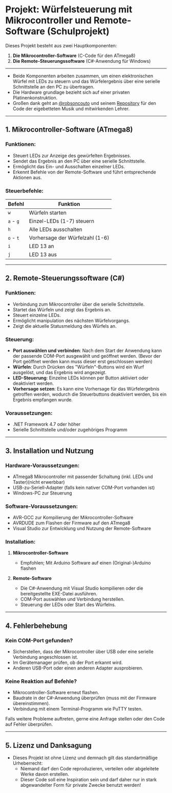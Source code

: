 # Projekt: Würfelsteuerung mit Mikrocontroller und Remote-Software (Schulprojekt)

Dieses Projekt besteht aus zwei Hauptkomponenten:
1. **Die Mikrocontroller-Software** (C-Code für den ATmega8)
2. **Die Remote-Steuerungssoftware** (C#-Anwendung für Windows)

---

- Beide Komponenten arbeiten zusammen, um einen elektronischen Würfel mit LEDs zu steuern und das Würfelergebnis über eine serielle Schnittstelle an den PC zu übertragen.
- Die Hardware grundlage bezieht sich auf einer privaten Platinenkonstruktion.
- Großen dank geht an [@robsoncouto](https://github.com/robsoncouto) und seinem [Repository](https://github.com/robsoncouto/arduino-songs) für den Code der eigebetteten Musik und mitwirkenden Lehrer.

---

## 1. Mikrocontroller-Software (ATmega8)

### Funktionen:
- Steuert LEDs zur Anzeige des gewürfelten Ergebnisses.
- Sendet das Ergebnis an den PC über eine serielle Schnittstelle.
- Ermöglicht das Ein- und Ausschalten einzelner LEDs.
- Erkennt Befehle von der Remote-Software und führt entsprechende Aktionen aus.

### Steuerbefehle:
| Befehl | Funktion |
|--------|---------|
| `w` | Würfeln starten |
| `a` - `g` | Einzel-LEDs (1-7) steuern |
| `h` | Alle LEDs ausschalten |
| `o` - `t` | Vorhersage der Würfelzahl (1-6) |
| `i` | LED 13 an |
| `j` | LED 13 aus |

---

## 2. Remote-Steuerungssoftware (C#)

### Funktionen:
- Verbindung zum Mikrocontroller über die serielle Schnittstelle.
- Startet das Würfeln und zeigt das Ergebnis an.
- Steuert einzelne LEDs.
- Ermöglicht manipulation des nächsten Würfelvorgangs.
- Zeigt die aktuelle Statusmeldung des Würfels an.

### Steuerung:
- **Port auswählen und verbinden**: Nach dem Start der Anwendung kann der passende COM-Port ausgewählt und geöffnet werden. (Bevor der Port geöffnet werden kann muss dieser erst geschlossen werden)
- **Würfeln**: Durch Drücken des "Würfeln"-Buttons wird ein Wurf ausgelöst, und das Ergebnis wird angezeigt.
- **LED-Steuerung**: Einzelne LEDs können per Button aktiviert oder deaktiviert werden.
- **Vorhersage setzen**: Es kann eine Vorhersage für das Würfelergebnis getroffen werden, wodurch die Steuerbuttons deaktiviert werden, bis ein Ergebnis empfangen wurde.

### Voraussetzungen:
- .NET Framework 4.7 oder höher
- Serielle Schnittstelle und/oder zugehöriges Programm

---

## 3. Installation und Nutzung

### Hardware-Voraussetzungen:
- ATmega8 Mikrocontroller mit passender Schaltung (inkl. LEDs und Taster)(nicht erwerbbar)
- USB-zu-Seriell-Adapter (falls kein nativer COM-Port vorhanden ist)
- Windows-PC zur Steuerung

### Software-Voraussetzungen:
- AVR-GCC zur Kompilierung der Mikrocontroller-Software
- AVRDUDE zum Flashen der Firmware auf den ATmega8
- Visual Studio zur Entwicklung und Nutzung der Remote-Software

### Installation:
1. **Mikrocontroller-Software**
   - Empfohlen; Mit Arduino Software auf einen (Original-)Arduino flashen
   
2. **Remote-Software**
   - Die C#-Anwendung mit Visual Studio kompilieren oder die bereitgestellte EXE-Datei ausführen.
   - COM-Port auswählen und Verbindung herstellen.
   - Steuerung der LEDs oder Start des Würfelns.

---

## 4. Fehlerbehebung

### Kein COM-Port gefunden?
- Sicherstellen, dass der Mikrocontroller über USB oder eine serielle Verbindung angeschlossen ist.
- Im Gerätemanager prüfen, ob der Port erkannt wird.
- Anderen USB-Port oder einen anderen Adapter ausprobieren.

### Keine Reaktion auf Befehle?
- Mikrocontroller-Software erneut flashen.
- Baudrate in der C#-Anwendung überprüfen (muss mit der Firmware übereinstimmen).
- Verbindung mit einem Terminal-Programm wie PuTTY testen.

Falls weitere Probleme auftreten, gerne eine Anfrage stellen oder den Code auf Fehler überprüfen.

---

## 5. Lizenz und Danksagung
- Dieses Projekt ist ohne Lizenz und demnach gilt das standartmäßige Urheberrecht:
  - Niemand darf den Code reproduzieren, verteilen oder abgeleitete Werke davon erstellen.
  - Dieser Code soll eine Inspiration sein und darf daher nur in stark abgewandelter Form für private Zwecke benutzt werden!

